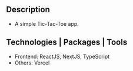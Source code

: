 ## Description
- A simple Tic-Tac-Toe app.

## Technologies | Packages | Tools
- Frontend: ReactJS, NextJS, TypeScript
- Others: Vercel
